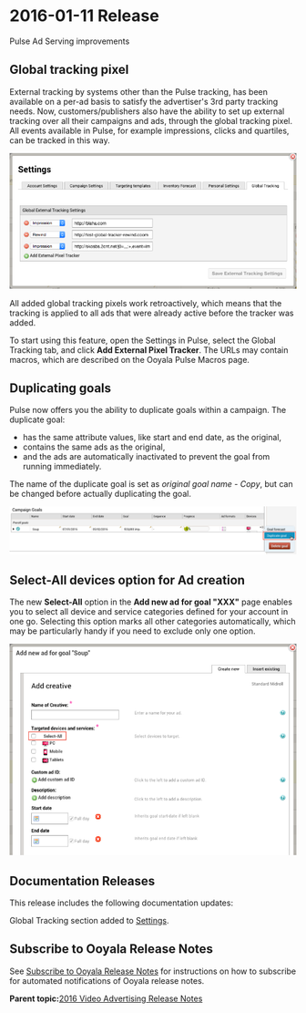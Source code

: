 # 2016-01-11 Release

Pulse Ad Serving improvements

## Global tracking pixel

External tracking by systems other than the Pulse tracking, has been available on a per-ad basis to satisfy the advertiser's 3rd party tracking needs. Now, customers/publishers also have the ability to set up external tracking over all their campaigns and ads, through the global tracking pixel. All events available in Pulse, for example impressions, clicks and quartiles, can be tracked in this way.

![Global Tracking tab in Settings](image/pulse_settings_global_tracking.png)

All added global tracking pixels work retroactively, which means that the tracking is applied to all ads that were already active before the tracker was added.

To start using this feature, open the Settings in Pulse, select the Global Tracking tab, and click **Add External Pixel Tracker**. The URLs may contain macros, which are described on the Ooyala Pulse Macros page.

## Duplicating goals

Pulse now offers you the ability to duplicate goals within a campaign. The duplicate goal:

-   has the same attribute values, like start and end date, as the original,
-   contains the same ads as the original,
-   and the ads are automatically inactivated to prevent the goal from running immediately.

The name of the duplicate goal is set as *original goal name - Copy*, but can be changed before actually duplicating the goal.

![Duplicate goal](image/pulse_goal_duplicate.png)

## Select-All devices option for Ad creation

The new **Select-All** option in the **Add new ad for goal "XXX"** page enables you to select all device and service categories defined for your account in one go. Selecting this option marks all other categories automatically, which may be particularly handy if you need to exclude only one option.

![Select-All option](image/pulse_create_ad_select_all_option.png)

## Documentation Releases

This release includes the following documentation updates:

Global Tracking section added to [Settings](../ad_serving/ug/settings.md).

## Subscribe to Ooyala Release Notes

See [Subscribe to Ooyala Release Notes](../../concepts/release_notes_subscribe.md) for instructions on how to subscribe for automated notifications of Ooyala release notes.

**Parent topic:**[2016 Video Advertising Release Notes](../../oadtech/relnotes/adtech_relnotes_2016.md)

